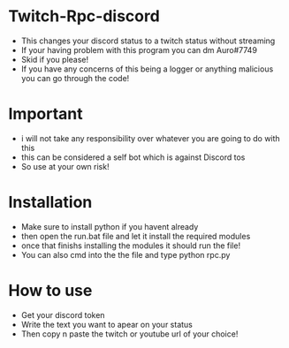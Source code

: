 # Twitch-Rpc-discord
- This changes your discord status to a twitch status without streaming
- If your having problem with this program you can dm Auro#7749
- Skid if you please! 
- If you have any concerns of this being a logger or anything malicious you can go through the code!

# Important 
- i will not take any responsibility over whatever you are going to do with this 
- this can be considered a self bot which is against Discord tos 
- So use at your own risk!

# Installation

- Make sure to install python if you havent already 
- then open the run.bat file and let it install the required modules 
- once that finishs installing the modules it should run the file!
- You can also cmd into the the file and type python rpc.py

# How to use 

- Get your discord token 
- Write the text you want to apear on your status 
- Then copy n paste the twitch or youtube url of your choice! 
